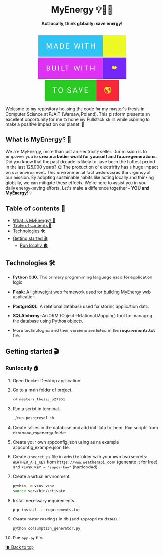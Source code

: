 <div align="center">
  <br>
  <h1>MyEnergy 💡🐷💸</h1>
  <strong>Act locally, think globally: save energy!</strong>
</div>
<br>
<p align="center">
    <img src="website/static/images/readme/made_with.svg">
    <img src="website/static/images/readme/built_with.svg">
    <img src="website/static/images/readme/to_save.svg">
</p>

Welcome to my repository housing the code for my master's thesis in Computer Science at PJAIT (Warsaw, Poland). This platform presents an excellent opportunity for me to hone my Fullstack skills while aspiring to make a positive impact on our planet. 🌱

## What is MyEnergy? 🌱

We are MyEnergy, more than just an electricity seller. Our mission is to empower you to **create a better world for yourself and future generations**. Did you know that the past decade is likely to have been the hottest period in the last 125,000 years?
🌞 The production of electricity has a huge impact on our environment. This environmental fact underscores the urgency of our mission. By adopting sustainable habits like acting locally and thinking globally, we can mitigate these effects. We're here to assist you in your daily energy-saving efforts. Let's make a difference together – **YOU and MyEnergy**! 💡

## Table of contents 📖

- [What is MyEnergy? 🌱](#what-is-myenergy-)
- [Table of contents 📖](#table-of-contents-)
- [Technologies 🛠](#technologies-)
- [Getting started 🎬](#getting-started-)
  - [Run locally 🏠](#run-locally-)

## Technologies 🛠

- **Python 3.10**: The primary programming language used for application logic.
  
- **Flask**: A lightweight web framework used for building MyEnergy web application.
  
- **PostgreSQL**: A relational database used for storing application data.

- **SQLAlchemy**: An ORM (Object-Relational Mapping) tool for managing the database using Python objects.

- More technologies and their versions are listed in the **requirements.txt** file.

## Getting started 🎬

### Run locally 🏠

1. Open Docker Desktop application.

2. Go to a main folder of project.

   ```bash
   cd masters_thesis_s27951
   ```

3. Run a script in terminal.

   ```bash
   ./run_postgresql.sh
   ```

4. Create tables in the database and add init data to them.
   Run scripts from database_myenergy folder.

5. Create your own appconfig.json using as na example appconfig_example.json file.

6. Create a `secret.py` file in `website` folder with your own two secrets: `WEATHER_API_KEY` from `https://www.weatherapi.com/` (generate it for free) and `FLASK_KEY = "super-key"` (hardcoded).

7. Create a virtual environment.

   ```bash
   python -m venv venv
   source venv/bin/activate
   ```

8. Install necessary requirements.

   ```bash
   pip install -r requirements.txt
   ```

9. Create meter readings in db (add appropriate dates).

   ```bash
   python consumption_generator.py
   ```

10. Run `app.py` file.
   
[⬆ Back to top](#table-of-contents)
